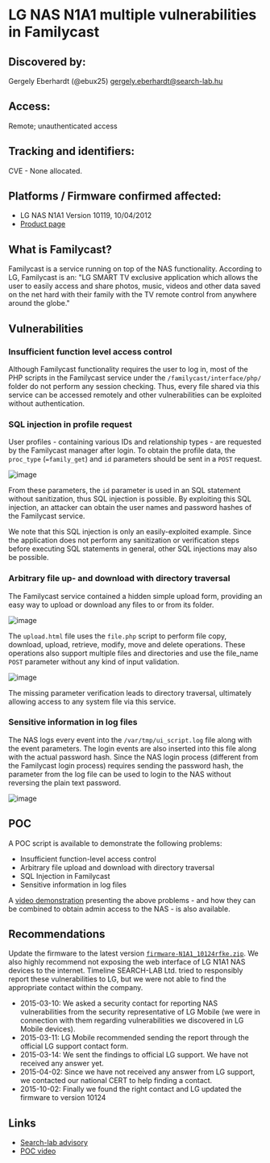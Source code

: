 # LG NAS N1A1 multiple vulnerabilities in Familycast #

## Discovered by: ##
Gergely Eberhardt (@ebux25) <gergely.eberhardt@search-lab.hu>

## Access: ##
Remote; unauthenticated access

## Tracking and identifiers: ##
CVE - None allocated.

## Platforms / Firmware confirmed affected: ##
- LG NAS N1A1 Version 10119, 10/04/2012
- [Product page](http://www.lg.com/us/support-product/lg-N1A1DD1)
  
## What is Familycast? ##
Familycast is a service running on top of the NAS functionality. According to LG, Familycast is an: "LG SMART TV exclusive application which allows the user to easily access and share photos, music, videos and other data saved on the net hard with their family with the TV remote control from anywhere around the globe."

## Vulnerabilities ##

### Insufficient function level access control ###
Although Familycast functionality requires the user to log in, most of the PHP scripts in the Familycast service under the `/familycast/interface/php/` folder do not perform any session checking. Thus, every file shared via this service can be accessed remotely and other vulnerabilities can be exploited without authentication.

### SQL injection in profile request ###
User profiles - containing various IDs and relationship types - are requested by the Familycast manager after login. To obtain the profile data, the `proc_type` (`=family_get`) and `id` parameters should be sent in a `POST` request. 

![image](https://github.com/ebux/LG-NAS-N1A1-vulnerabilities/familycast_sqli.png)
 
From these parameters, the `id` parameter is used in an SQL statement without sanitization, thus SQL injection is possible. By exploiting this SQL injection, an attacker can obtain the user names and password hashes of the Familycast service.

We note that this SQL injection is only an easily-exploited example. Since the application does not perform any sanitization or verification steps before executing SQL statements in general, other SQL injections may also be possible.

### Arbitrary file up- and download with directory traversal ###
The Familycast service contained a hidden simple upload form, providing an easy way to upload or download any files to or from its folder.  

![image](https://github.com/ebux/LG-NAS-N1A1-vulnerabilities/familycast_upload.png)

The `upload.html` file uses the `file.php` script to perform file copy, download, upload, retrieve, modify, move and delete operations. These operations also support multiple files and directories and use the file_name `POST` parameter without any kind of input validation. 

![image](https://github.com/ebux/LG-NAS-N1A1-vulnerabilities/familycast_dir_traversal.png)

The missing parameter verification leads to directory traversal, ultimately allowing access to any system file via this service.

### Sensitive information in log files ###
The NAS logs every event into the `/var/tmp/ui_script.log` file along with the event parameters. The login events are also inserted into this file along with the actual password hash. Since the NAS login process (different from the Familycast login process) requires sending the password hash, the parameter from the log file can be used to login to the NAS without reversing the plain text password.

![image](https://github.com/ebux/LG-NAS-N1A1-vulnerabilities/familycast_log.png)
 
## POC ##
A POC script is available to demonstrate the following problems:
- Insufficient function-level access control
- Arbitrary file upload and download with directory traversal
- SQL Injection in Familycast
- Sensitive information in log files

A [video demonstration](http://youtube.com/valami) presenting the above problems - and how they can be combined to obtain admin access to the NAS - is also available.

## Recommendations ##
Update the firmware to the latest version [`firmware-N1A1_10124rfke.zip`](http://www.lg.com/us/support-product/lg-N1A1DD1). We also highly recommend not exposing the web interface of LG N1A1 NAS devices to the internet.
Timeline
SEARCH-LAB Ltd. tried to responsibly report these vulnerabilities to LG, but we were not able to find the appropriate contact within the company.
- 2015-03-10: We asked a security contact for reporting NAS vulnerabilities from the security representative of LG Mobile (we were in connection with them regarding vulnerabilities we discovered in LG Mobile devices).
- 2015-03-11: LG Mobile recommended sending the report through the official LG support contact form.
- 2015-03-14: We sent the findings to official LG support.  We have not received any answer yet.
- 2015-04-02: Since we have not received any answer from LG support, we contacted our national CERT to help finding a contact.
- 2015-10-02: Finally we found the right contact and LG updated the firmware to version 10124

## Links ##
- [Search-lab advisory](http://www.search-lab.hu/about-us/news/LG-NAS)
- [POC video](http://youtube.com/valami)

